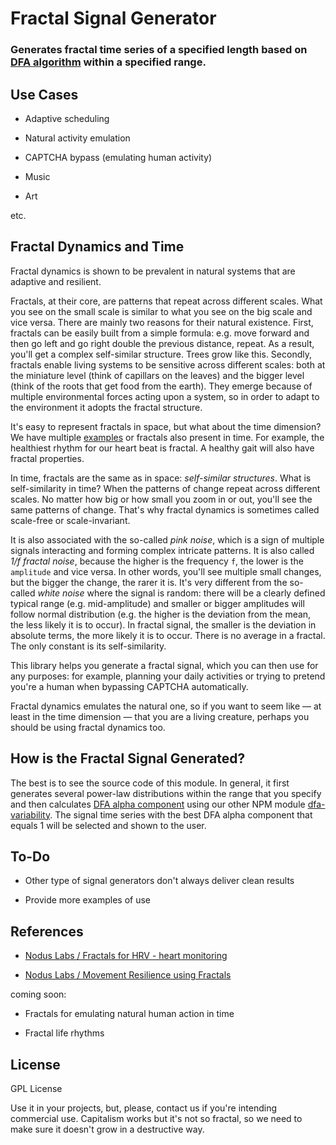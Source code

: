 # Fractal Signal Generator

### Generates fractal time series of a specified length based on [DFA algorithm](https://github.com/deemeetree/dfa) within a specified range.

## Use Cases

- Adaptive scheduling

- Natural activity emulation

- CAPTCHA bypass (emulating human activity)

- Music

- Art

etc.

## Fractal Dynamics and Time

Fractal dynamics is shown to be prevalent in natural systems that are adaptive and resilient.

Fractals, at their core, are patterns that repeat across different scales. What you see on the small scale is similar to what you see on the big scale and vice versa. There are mainly two reasons for their natural existence. First, fractals can be easily built from a simple formula: e.g. move forward and then go left and go right double the previous distance, repeat. As a result, you'll get a complex self-similar structure. Trees grow like this. Secondly, fractals enable living systems to be sensitive across different scales: both at the miniature level (think of capillars on the leaves) and the bigger level (think of the roots that get food from the earth). They emerge because of multiple environmental forces acting upon a system, so in order to adapt to the environment it adopts the fractal structure.

It's easy to represent fractals in space, but what about the time dimension? We have multiple [examples](https://noduslabs.com/tag/fractal/) or fractals also present in time. For example, the healthiest rhythm for our heart beat is fractal. A healthy gait will also have fractal properties.

In time, fractals are the same as in space: _self-similar structures_. What is self-similarity in time? When the patterns of change repeat across different scales. No matter how big or how small you zoom in or out, you'll see the same patterns of change. That's why fractal dynamics is sometimes called scale-free or scale-invariant.

It is also associated with the so-called _pink noise_, which is a sign of multiple signals interacting and forming complex intricate patterns. It is also called _1/f fractal noise_, because the higher is the frequency `f`, the lower is the `amplitude` and vice versa. In other words, you'll see multiple small changes, but the bigger the change, the rarer it is. It's very different from the so-called _white noise_ where the signal is random: there will be a clearly defined typical range (e.g. mid-amplitude) and smaller or bigger amplitudes will follow normal distribution (e.g. the higher is the deviation from the mean, the less likely it is to occur). In fractal signal, the smaller is the deviation in absolute terms, the more likely it is to occur. There is no average in a fractal. The only constant is its self-similarity.

This library helps you generate a fractal signal, which you can then use for any purposes: for example, planning your daily activities or trying to pretend you're a human when bypassing CAPTCHA automatically.

Fractal dynamics emulates the natural one, so if you want to seem like — at least in the time dimension — that you are a living creature, perhaps you should be using fractal dynamics too.

## How is the Fractal Signal Generated?

The best is to see the source code of this module. In general, it first generates several power-law distributions within the range that you specify and then calculates [DFA alpha component](https://github.com/deemeetree/dfa) using our other NPM module [dfa-variability](https://github.com/deemeetree/dfa). The signal time series with the best DFA alpha component that equals 1 will be selected and shown to the user.

## To-Do

- Other type of signal generators don't always deliver clean results

- Provide more examples of use

## References

- [Nodus Labs / Fractals for HRV - heart monitoring](https://noduslabs.com/research/how-to-measure-heart-rate-variability-hrv-using-fractals/)

- [Nodus Labs / Movement Resilience using Fractals](https://noduslabs.com/featured/fractal-variability-feedback-system/)

coming soon:

- Fractals for emulating natural human action in time

- Fractal life rhythms

## License

GPL License

Use it in your projects, but, please, contact us if you're intending commercial use. Capitalism works but it's not so fractal, so we need to make sure it doesn't grow in a destructive way.
